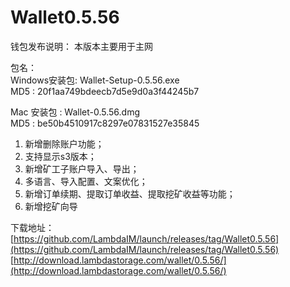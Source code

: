# Wallet0.5.56

钱包发布说明： 
本版本主要用于主网    

包名：  
Windows安装包: Wallet-Setup-0.5.56.exe  
MD5         : 20f1aa749bdeecb7d5e9d0a3f44245b7  

Mac 安装包   : Wallet-0.5.56.dmg  
MD5         : be50b4510917c8297e07831527e35845  


1. 新增删除账户功能； 
2. 支持显示s3版本；  
3. 新增矿工子账户导入、导出；  
4. 多语言、导入配置、文案优化；
5. 新增订单续期、提取订单收益、提取挖矿收益等功能；
6. 新增挖矿向导
  

下载地址：  
[https://github.com/LambdaIM/launch/releases/tag/Wallet0.5.56](https://github.com/LambdaIM/launch/releases/tag/Wallet0.5.56)
[http://download.lambdastorage.com/wallet/0.5.56/](http://download.lambdastorage.com/wallet/0.5.56/)
